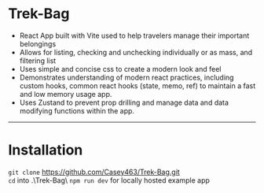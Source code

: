 # Trek-Bag
* React App built with Vite used to help travelers manage their important belongings
* Allows for listing, checking and unchecking individually or as mass, and filtering list
* Uses simple and concise css to create a modern look and feel
* Demonstrates understanding of modern react practices, including custom hooks, common react hooks (state, memo, ref) to maintain a fast and low memory usage app.
* Uses Zustand to prevent prop drilling and manage data and data modifying functions within the app.

***

# Installation 

 `git clone` https://github.com/Casey463/Trek-Bag.git \
 `cd` into .\Trek-Bag\\
 `npm run dev` for locally hosted example app 


